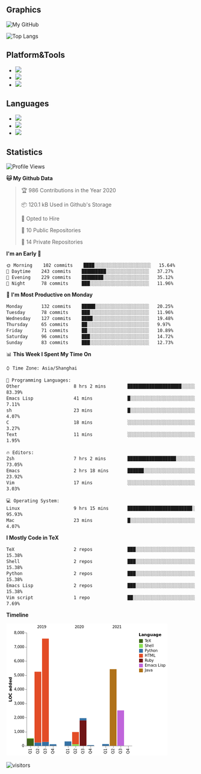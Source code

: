 ## Graphics

![My GitHub](https://github-readme-stats.vercel.app/api?username=SteamedFish&count_private=true&show_icons=true&theme=buefy&include_all_commits=false)

![Top Langs](https://github-readme-stats.vercel.app/api/top-langs/?username=SteamedFish&theme=buefy&hide=ruby&count_private=true&show_icons=true&layout=compact)

## Platform&Tools

* [![](https://img.shields.io/badge/ArchLinux--purple?style=flat-square&logo=ArchLinux)](https://www.archlinux.org/)
* [![](https://img.shields.io/badge/Gentoo-testing-purple?style=flat-square&logo=Gentoo)](https://www.gentoo.org/)
* [![](https://img.shields.io/badge/Doom%20Emacs-28-blue?style=flat-square&logo=Gnu%20emacs&logoColor=white)](https://www.gnu.org/software/emacs/)

## Languages

* [![](https://img.shields.io/badge/-Python-3776AB?style=flat-square&logo=python&logoColor=white)](https://www.python.org/)
* [![](https://img.shields.io/badge/-Bash-00ADD8?style=flat-square&logo=Gnu-bash&logoColor=white)](https://www.gnu.org/software/bash/)
* [![](https://img.shields.io/badge/-Go-00ADD8?style=flat-square&logo=go&logoColor=white)](https://golang.org/)

## Statistics

<!--START_SECTION:waka-->
![Profile Views](http://img.shields.io/badge/Profile%20Views-4-blue)

**🐱 My Github Data** 

> 🏆 986 Contributions in the Year 2020
 > 
> 📦 120.1 kB Used in Github's Storage 
 > 
> 💼 Opted to Hire
 > 
> 📜 10 Public Repositories
 > 
> 🔑 14 Private Repositories 

**I'm an Early 🐤** 

```text
🌞 Morning    102 commits    ████░░░░░░░░░░░░░░░░░░░░░   15.64% 
🌆 Daytime    243 commits    █████████░░░░░░░░░░░░░░░░   37.27% 
🌃 Evening    229 commits    ████████░░░░░░░░░░░░░░░░░   35.12% 
🌙 Night      78 commits     ███░░░░░░░░░░░░░░░░░░░░░░   11.96%

```
📅 **I'm Most Productive on Monday** 

```text
Monday       132 commits    █████░░░░░░░░░░░░░░░░░░░░   20.25% 
Tuesday      78 commits     ███░░░░░░░░░░░░░░░░░░░░░░   11.96% 
Wednesday    127 commits    ████░░░░░░░░░░░░░░░░░░░░░   19.48% 
Thursday     65 commits     ██░░░░░░░░░░░░░░░░░░░░░░░   9.97% 
Friday       71 commits     ██░░░░░░░░░░░░░░░░░░░░░░░   10.89% 
Saturday     96 commits     ███░░░░░░░░░░░░░░░░░░░░░░   14.72% 
Sunday       83 commits     ███░░░░░░░░░░░░░░░░░░░░░░   12.73%

```


📊 **This Week I Spent My Time On** 

```text
⌚︎ Time Zone: Asia/Shanghai

💬 Programming Languages: 
Other                    8 hrs 2 mins        ████████████████████░░░░░   83.39% 
Emacs Lisp               41 mins             █░░░░░░░░░░░░░░░░░░░░░░░░   7.11% 
sh                       23 mins             █░░░░░░░░░░░░░░░░░░░░░░░░   4.07% 
C                        18 mins             ░░░░░░░░░░░░░░░░░░░░░░░░░   3.27% 
Text                     11 mins             ░░░░░░░░░░░░░░░░░░░░░░░░░   1.95%

🔥 Editors: 
Zsh                      7 hrs 2 mins        ██████████████████░░░░░░░   73.05% 
Emacs                    2 hrs 18 mins       ██████░░░░░░░░░░░░░░░░░░░   23.92% 
Vim                      17 mins             ░░░░░░░░░░░░░░░░░░░░░░░░░   3.03%

💻 Operating System: 
Linux                    9 hrs 15 mins       ████████████████████████░   95.93% 
Mac                      23 mins             █░░░░░░░░░░░░░░░░░░░░░░░░   4.07%

```

**I Mostly Code in TeX** 

```text
TeX                      2 repos             ███░░░░░░░░░░░░░░░░░░░░░░   15.38% 
Shell                    2 repos             ███░░░░░░░░░░░░░░░░░░░░░░   15.38% 
Python                   2 repos             ███░░░░░░░░░░░░░░░░░░░░░░   15.38% 
Emacs Lisp               2 repos             ███░░░░░░░░░░░░░░░░░░░░░░   15.38% 
Vim script               1 repo              ██░░░░░░░░░░░░░░░░░░░░░░░   7.69%

```


**Timeline**

![Chart not found](https://raw.githubusercontent.com/SteamedFish/SteamedFish/master/charts/bar_graph.png) 


<!--END_SECTION:waka-->

![visitors](https://visitor-badge.laobi.icu/badge?page_id=SteamedFish.SteamedFish)
